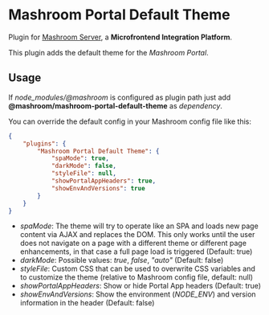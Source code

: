 
# Mashroom Portal Default Theme

Plugin for [Mashroom Server](https://www.mashroom-server.com), a **Microfrontend Integration Platform**.

This plugin adds the default theme for the _Mashroom Portal_.

## Usage

If *node_modules/@mashroom* is configured as plugin path just add **@mashroom/mashroom-portal-default-theme** as *dependency*.

You can override the default config in your Mashroom config file like this:

```json
{
    "plugins": {
        "Mashroom Portal Default Theme": {
            "spaMode": true,
            "darkMode": false,
            "styleFile": null,
            "showPortalAppHeaders": true,
            "showEnvAndVersions": true
        }
    }
}
```

 * _spaMode_: The theme will try to operate like an SPA and loads new page content via AJAX and replaces the DOM.
   This only works until the user does not navigate on a page with a different theme or different page enhancements,
   in that case a full page load is triggered (Default: true)
 * _darkMode_: Possible values: *true*, *false*, *"auto"* (Default: false)
 * _styleFile_: Custom CSS that can be used to overwrite CSS variables and to customize the theme (relative to Mashroom config file, default: null)
 * _showPortalAppHeaders_: Show or hide Portal App headers (Default: true)
 * _showEnvAndVersions_: Show the environment (_NODE_ENV_) and version information in the header (Default: false)

